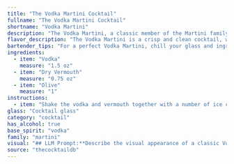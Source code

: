 ```yaml
---
title: "The Vodka Martini Cocktail"
fullname: "The Vodka Martini Cocktail"
shortname: "Vodka Martini"
description: "The Vodka Martini, a classic member of the Martini family, is a modern twist on the original Gin Martini.  Its origins are murky, likely arising in the early 20th century as vodka gained popularity in the U.S. The simplicity of its ingredients – vodka, dry vermouth, and an olive garnish – has made it an enduring icon. "
flavor_description: "The Vodka Martini is a crisp and clean cocktail, with a dry, slightly bitter finish. The vodka provides a smooth, neutral base, while the dry vermouth adds a subtle hint of herbal and botanical notes. The olive, if used, contributes a briny, salty element that balances the overall dryness. "
bartender_tips: "For a perfect Vodka Martini, chill your glass and ingredients beforehand. Use high-quality vodka and good dry vermouth, but just a splash - you want the vodka to shine. Stir, don't shake, to avoid dilution. Garnish with a single olive, preferably a plump green one. Remember, a Martini should be chilled, crisp, and elegant. "
ingredients:
  - item: "Vodka"
    measure: "1.5 oz"
  - item: "Dry Vermouth"
    measure: "0.75 oz"
  - item: "Olive"
    measure: "1"
instructions:
  - item: "Shake the vodka and vermouth together with a number of ice cubes, strain into a cocktail glass, add the olive and serve."
glass: "Cocktail glass"
category: "cocktail"
has_alcohol: true
base_spirit: "vodka"
family: "martini"
visual: "## LLM Prompt:**Describe the visual appearance of a classic Vodka Martini, made with Vodka, Dry Vermouth, and a single olive garnish. Consider the following aspects:*** **Glass:**  Describe the type of glass used (e.g., chilled martini glass, coupe glass) and its shape.* **Liquid:**  What is the color and clarity of the drink?  Is it still or does it have any movement?* **Garnish:** How does the olive sit in the drink? Is it a single olive, a skewer with multiple olives, or a different garnish?  What is the color of the olive? * **Overall impression:**  Describe the overall aesthetic of the cocktail.  Is it simple and elegant, or does it have a more dramatic feel?**Bonus:** * If you can, describe the texture of the drink based on its ingredients and appearance.  For example, is it expected to be smooth or have a slight oiliness? **Output:**Please provide a detailed and evocative description of the Vodka Martini's visual appearance, capturing its essence in words. "
source: "thecocktaildb"
---
```


